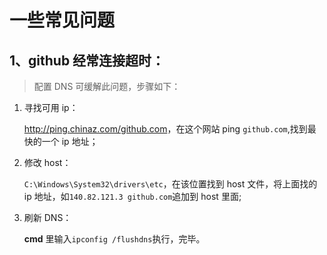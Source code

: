 # 一些常见问题

## 1、github 经常连接超时：

> 配置 DNS 可缓解此问题，步骤如下：  

1.  寻找可用 ip： 

    <http://ping.chinaz.com/github.com>，在这个网站 ping `github.com`,找到最快的一个 ip 地址；
2.  修改 host： 

    `C:\Windows\System32\drivers\etc`，在该位置找到 host 文件，将上面找的 ip 地址，如`140.82.121.3 github.com`追加到 host 里面;
3.  刷新 DNS：  

    **cmd** 里输入`ipconfig /flushdns`执行，完毕。
